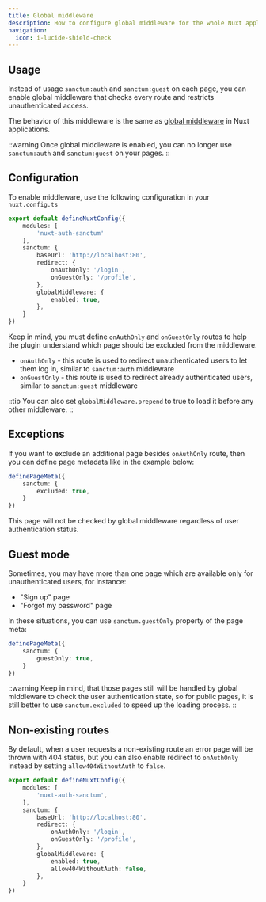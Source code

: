 ```yaml
---
title: Global middleware
description: How to configure global middleware for the whole Nuxt application
navigation:
  icon: i-lucide-shield-check
---
```


## Usage

Instead of usage `sanctum:auth` and `sanctum:guest` on each page, 
you can enable global middleware that checks every route and restricts unauthenticated access.

The behavior of this middleware is the same as [global middleware](https://nuxt.com/docs/guide/directory-structure/middleware) 
in Nuxt applications.

::warning
Once global middleware is enabled, you can no longer use `sanctum:auth` and `sanctum:guest` on your pages.
::

## Configuration

To enable middleware, use the following configuration in your `nuxt.config.ts`

```typescript [nuxt.config.ts]
export default defineNuxtConfig({
    modules: [
        'nuxt-auth-sanctum'
    ],
    sanctum: {
        baseUrl: 'http://localhost:80',
        redirect: {
            onAuthOnly: '/login',
            onGuestOnly: '/profile',
        },
        globalMiddleware: {
            enabled: true,
        },
    }
})
```

Keep in mind, you must define `onAuthOnly` and `onGuestOnly` routes to help the plugin understand 
which page should be excluded from the middleware.

- `onAuthOnly` - this route is used to redirect unauthenticated users to let them log in, similar to `sanctum:auth` middleware
- `onGuestOnly` - this route is used to redirect already authenticated users, similar to `sanctum:guest` middleware

::tip
You can also set `globalMiddleware.prepend` to true to load it before any other middleware.
::

## Exceptions

If you want to exclude an additional page besides `onAuthOnly` route, 
then you can define page metadata like in the example below:

```typescript
definePageMeta({
    sanctum: {
        excluded: true,
    }
})
```

This page will not be checked by global middleware regardless of user authentication status.

## Guest mode

Sometimes, you may have more than one page which are available only for unauthenticated users, for instance:

- "Sign up" page
- "Forgot my password" page

In these situations, you can use `sanctum.guestOnly` property of the page meta:

```typescript
definePageMeta({
    sanctum: {
        guestOnly: true,
    }
})
```

::warning
Keep in mind, that those pages still will be handled by global middleware to check the user authentication state, 
so for public pages, it is still better to use `sanctum.excluded` to speed up the loading process.
::

## Non-existing routes

By default, when a user requests a non-existing route an error page will be thrown with 404 status, 
but you can also enable redirect to `onAuthOnly` instead by setting `allow404WithoutAuth` to `false`.

```typescript [nuxt.config.ts]
export default defineNuxtConfig({
    modules: [
        'nuxt-auth-sanctum',
    ],
    sanctum: {
        baseUrl: 'http://localhost:80',
        redirect: {
            onAuthOnly: '/login',
            onGuestOnly: '/profile',
        },
        globalMiddleware: {
            enabled: true,
            allow404WithoutAuth: false,
        },
    }
})
```
